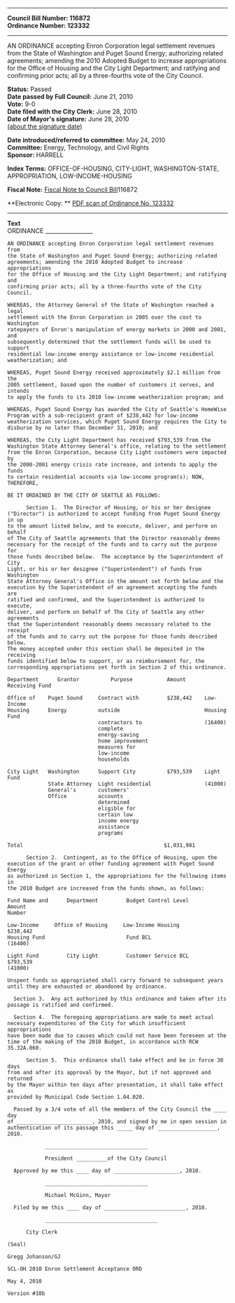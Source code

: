 * * * * *  
  
**Council Bill Number: [](#h0)[](#h2)116872**   
**Ordinance Number: 123332**  
  
* * * * *  
  
AN ORDINANCE accepting Enron Corporation legal settlement revenues from the State of Washington and Puget Sound Energy; authorizing related agreements; amending the 2010 Adopted Budget to increase appropriations for the Office of Housing and the City Light Department; and ratifying and confirming prior acts; all by a three-fourths vote of the City Council.  
  
**Status:** Passed   
**Date passed by Full Council:** June 21, 2010   
**Vote:** 9-0   
**Date filed with the City Clerk:** June 28, 2010   
**Date of Mayor's signature:** June 28, 2010   
[(about the signature date)](/~public/approvaldate.htm)   
  
  
**Date introduced/referred to committee:** May 24, 2010   
**Committee:** Energy, Technology, and Civil Rights   
**Sponsor:** HARRELL   
  
**Index Terms:** OFFICE-OF-HOUSING, CITY-LIGHT, WASHINGTON-STATE, APPROPRIATION, LOW-INCOME-HOUSING  
  
**Fiscal Note:** [Fiscal Note to Council Bill](http://clerk.seattle.gov/~public/fnote/116872.htm)[](#h1)[](#h3)116872  
  
**Electronic Copy: ** [PDF scan of Ordinance No. 123332](/~archives/Ordinances/Ord_123332.pdf)  
  
* * * * *  
  
**Text**  
    ORDINANCE _________________  
  
    AN ORDINANCE accepting Enron Corporation legal settlement revenues from  
    the State of Washington and Puget Sound Energy; authorizing related  
    agreements; amending the 2010 Adopted Budget to increase appropriations  
    for the Office of Housing and the City Light Department; and ratifying and  
    confirming prior acts; all by a three-fourths vote of the City Council.  
  
    WHEREAS, the Attorney General of the State of Washington reached a legal  
    settlement with the Enron Corporation in 2005 over the cost to Washington  
    ratepayers of Enron's manipulation of energy markets in 2000 and 2001, and  
    subsequently determined that the settlement funds will be used to support  
    residential low-income energy assistance or low-income residential  
    weatherization; and  
  
    WHEREAS, Puget Sound Energy received approximately $2.1 million from the  
    2005 settlement, based upon the number of customers it serves, and intends  
    to apply the funds to its 2010 low-income weatherization program; and  
  
    WHEREAS, Puget Sound Energy has awarded the City of Seattle's HomeWise  
    Program with a sub-recipient grant of $238,442 for low-income  
    weatherization services, which Puget Sound Energy requires the City to  
    disburse by no later than December 31, 2010; and  
  
    WHEREAS, the City Light Department has received $793,539 from the  
    Washington State Attorney General's office, relating to the settlement  
    from the Enron Corporation, because City Light customers were impacted by  
    the 2000-2001 energy crisis rate increase, and intends to apply the funds  
    to certain residential accounts via low-income program(s); NOW, THEREFORE,  
  
    BE IT ORDAINED BY THE CITY OF SEATTLE AS FOLLOWS:  
  
          Section 1.  The Director of Housing, or his or her designee  
    ("Director") is authorized to accept funding from Puget Sound Energy in up  
    to the amount listed below, and to execute, deliver, and perform on behalf  
    of The City of Seattle agreements that the Director reasonably deems  
    necessary for the receipt of the funds and to carry out the purpose for  
    those funds described below.  The acceptance by the Superintendent of City  
    Light, or his or her designee ("Superintendent") of funds from Washington  
    State Attorney General's Office in the amount set forth below and the  
    execution by the Superintendent of an agreement accepting the funds are  
    ratified and confirmed, and the Superintendent is authorized to execute,  
    deliver, and perform on behalf of The City of Seattle any other agreements  
    that the Superintendent reasonably deems necessary related to the receipt  
    of the funds and to carry out the purpose for those funds described below.  
    The money accepted under this section shall be deposited in the receiving  
    funds identified below to support, or as reimbursement for, the  
    corresponding appropriations set forth in Section 2 of this ordinance.  
  
    Department      Grantor          Purpose           Amount      Receiving Fund  
  
    Office of    Puget Sound     Contract with         $238,442    Low-Income  
    Housing      Energy          outside                           Housing Fund  
                                 contractors to                    (16400)  
                                 complete  
                                 energy-saving  
                                 home improvement  
                                 measures for  
                                 low-income  
                                 households  
  
    City Light   Washington      Support City          $793,539    Light Fund  
                 State Attorney  Light residential                 (41000)  
                 General's       customers'  
                 Office          accounts  
                                 determined  
                                 eligible for  
                                 certain low  
                                 income energy  
                                 assistance  
                                 programs  
  
    Total                                             $1,031,981  
  
          Section 2.  Contingent, as to the Office of Housing, upon the  
    execution of the grant or other funding agreement with Puget Sound Energy  
    as authorized in Section 1, the appropriations for the following items in  
    the 2010 Budget are increased from the funds shown, as follows:  
  
    Fund Name and      Department         Budget Control Level         Amount  
    Number  
  
    Low-Income     Office of Housing     Low-Income Housing         $238,442  
    Housing Fund                          Fund BCL  
    (16400)  
  
    Light Fund         City Light         Customer Service BCL       $793,539  
    (41000)  
  
    Unspent funds so appropriated shall carry forward to subsequent years  
    until they are exhausted or abandoned by ordinance.  
  
      Section 3.  Any act authorized by this ordinance and taken after its  
    passage is ratified and confirmed.  
  
      Section 4.  The foregoing appropriations are made to meet actual  
    necessary expenditures of the City for which insufficient appropriations  
    have been made due to causes which could not have been foreseen at the  
    time of the making of the 2010 Budget, in accordance with RCW 35.32A.060.  
  
          Section 5.  This ordinance shall take effect and be in force 30 days  
    from and after its approval by the Mayor, but if not approved and returned  
    by the Mayor within ten days after presentation, it shall take effect as  
    provided by Municipal Code Section 1.04.020.  
  
      Passed by a 3/4 vote of all the members of the City Council the ____ day  
    of ________________________, 2010, and signed by me in open session in  
    authentication of its passage this _____ day of ___________________, 2010.  
  
                _________________________________  
  
                President __________of the City Council  
  
      Approved by me this ____ day of _____________________, 2010.  
  
                _________________________________  
  
                Michael McGinn, Mayor  
  
      Filed by me this ____ day of __________________________, 2010.  
  
                ____________________________________  
  
          City Clerk  
  
    (Seal)  
  
    Gregg Johanson/GJ  
  
    SCL-OH 2010 Enron Settlement Acceptance ORD  
  
    May 4, 2010  
  
    Version #10b  
